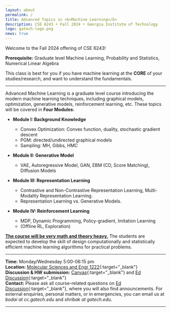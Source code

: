 ```yaml
---
layout: about
permalink: /
title: Advanced Topics in <b>Machine Learning</b>
description: CSE 6243 • Fall 2024 • Georgia Institute of Technology
logo: gatech-logo.png
news: true
---
```

Welcome to the Fall 2024 offering of CSE 6243!

**Prerequisite:** Graduate level Machine Learning, Probability and Statistics, Numerical Linear Algebra

This class is best for you if you have machine learning at the **CORE** of your studies/research, and want to understand the fundamentals.

***

Advanced Machine Learning is a graduate level course introducing the modern machine learning techniques, including graphical models, optimization, generative models, reinforcement learning, etc.
These topics will be covered in **Four Modules**:

- **Module I: Background Knowledge** 
  - Convex Optimization: Convex function, duality, stochastic gradient descent
  - PGM: directed/undirected graphical models
  - Sampling: MH, Gibbs, HMC

- **Module II: Generative Model**
  - VAE, Autoregressive Model, GAN, EBM (CD, Score Matching), Diffusion Models

- **Module III: Representation Learning**
  - Contrastive and Non-Contrastive Representation Learning, Multi-Modality Representation Learning.
  - Representation Learning vs. Generative Models.

- **Module IV: Reinforcement Learning**
  - MDP, Dynamic Programming, Policy-gradient, Imitation Learning
  - (Offline RL, Exploration)

<ins>**The course will be very math and theory heavy.**</ins> The students are expected to develop the skill of design computationally and statistically efficient machine learning algorithms for practical problems.

***

**Time:** Monday/Wednesday 5:00-06:15 pm\
**Location:** [Molecular Sciences and Engr 1222](https://bme.gatech.edu/bme/molecular-science-engineering-building){:target="\_blank"}\
**Discussion & HW submission:** [Canvas](https://gatech.instructure.com/courses/410966){:target="\_blank"} and [Ed Discussion](https://edstem.org/us/courses/43567){:target="\_blank"}\
**Contact:** Please ask all course-related questions on [Ed Discussion](https://edstem.org/us/courses/64290/){:target="\_blank"}, where you will also find announcements. For external enquiries, personal matters, or in emergencies, you can email us at *bodai at cc.gatech.edu* and *shribak at gatech.edu*.

***
